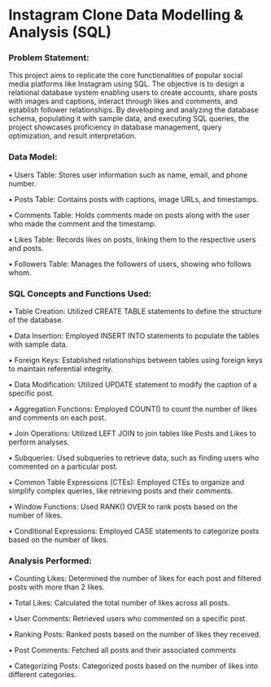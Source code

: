 # Instagram Clone Data Modelling & Analysis (SQL)

### Problem Statement:
This project aims to replicate the core functionalities of popular social media platforms like Instagram using SQL. The objective is to design a relational database system enabling users to create accounts, share posts with images and captions, interact through likes and comments, and establish follower relationships. By developing and analyzing the database schema, populating it with sample data, and executing SQL queries, the project showcases proficiency in database management, query optimization, and result interpretation.

### Data Model:
•	Users Table: Stores user information such as name, email, and phone number.

•	Posts Table: Contains posts with captions, image URLs, and timestamps.

•	Comments Table: Holds comments made on posts along with the user who made the comment and the timestamp.

•	Likes Table: Records likes on posts, linking them to the respective users and posts.

•	Followers Table: Manages the followers of users, showing who follows whom.

### SQL Concepts and Functions Used:
•	Table Creation: Utilized CREATE TABLE statements to define the structure of the database.

•	Data Insertion: Employed INSERT INTO statements to populate the tables with sample data.

•	Foreign Keys: Established relationships between tables using foreign keys to maintain referential integrity.

•	Data Modification: Utilized UPDATE statement to modify the caption of a specific post.

•	Aggregation Functions: Employed COUNT() to count the number of likes and comments on each post.

•	Join Operations: Utilized LEFT JOIN to join tables like Posts and Likes to perform analyses.

•	Subqueries: Used subqueries to retrieve data, such as finding users who commented on a particular post.

•	Common Table Expressions (CTEs): Employed CTEs to organize and simplify complex queries, like retrieving posts and their comments.

•	Window Functions: Used RANK() OVER to rank posts based on the number of likes.

•	Conditional Expressions: Employed CASE statements to categorize posts based on the number of likes.

### Analysis Performed:

•	Counting Likes: Determined the number of likes for each post and filtered posts with more than 2 likes.

•	Total Likes: Calculated the total number of likes across all posts.

•	User Comments: Retrieved users who commented on a specific post.

•	Ranking Posts: Ranked posts based on the number of likes they received.

•	Post Comments: Fetched all posts and their associated comments

•	Categorizing Posts: Categorized posts based on the number of likes into different categories.
